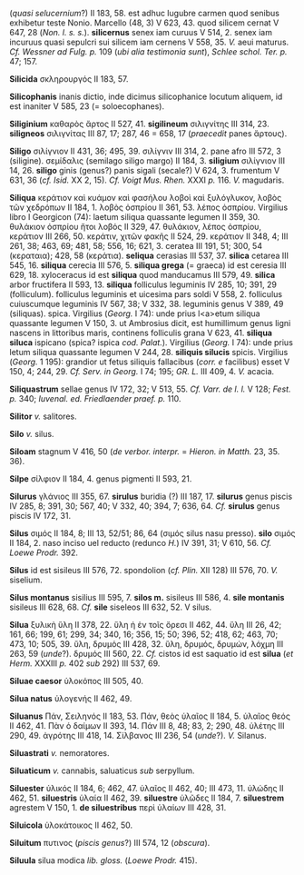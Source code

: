 (*quasi selucernium*?) II 183, 58. est adhuc lugubre carmen quod senibus
exhibetur teste Nonio. Marcello (48, 3) V 623, 43. quod silicem cernat V
647, 28 (*Non. l. s. s.*). **silicernus** senex iam curuus V 514, 2.
senex iam incuruus quasi sepulcri sui silicem iam cernens V 558, 35.
*V.* aeui maturus. *Cf. Wessner ad Fulg. p.* 109 (*ubi alia testimonia
sunt*), *Schlee schol. Ter. p.* 47; 157.

**Silicida** σκληρουργός II 183, 57.

**Silicophanis** inanis dictio, inde dicimus silicophanice locutum
aliquem, id est inaniter V 585, 23 (= soloecophanes).

**Siliginium** καθαρὸς ἄρτος II 527, 41. **sigilineum** σιλιγνίτης III
314, 23. **siligneos** σιλιγνίτας III 87, 17; 287, 46 = 658, 17
(*praecedit* panes ἄρτους).

**Siligo** σιλίγνιον II 431, 36; 495, 39. σιλίγνιν III 314, 2. pane afro
III 572, 3 (siligine). σεμίδαλις (semilago siligo margo) II 184, 3.
**siligium** σιλίγνιον III 14, 26. **siligo** ginis (genus?) panis
sigali (secale?) V 624, 3. frumentum V 631, 36 (*cf. Isid.* XX 2, 15).
*Cf. Voigt Mus. Rhen.* XXXI *p.* 116. *V.* magudaris.

**Siliqua** κεράτιον καὶ κυάμον καὶ φασήλου λοβοὶ καὶ ξυλόγλυκον, λοβὸς
τῶν χεδρόπων II 184, 1. λοβὸς ὀσπρίου II 361, 53. λέπος ὀσπρίου.
Virgilius libro I Georgicon (74): laetum siliqua quassante legumen II
359, 30. θυλάκιον ὀσπρίου ἤτοι λοβός II 329, 47. θυλάκιον, λέπος
ὀσπρίου, κεράτιον III 266, 50. κεράτιν, χιτῶν φακῆς II 524, 29. κεράτιον
II 348, 4; III 261, 38; 463, 69; 481, 58; 556, 16; 621, 3. ceratea III
191, 51; 300, 54 (κεραταια); 428, 58 (κεράτια). **seliqua** cerasias III
537, 37. **silica** cetarea III 545, 16. **siliqua** cerecia III 576, 5.
**siliqua grega** (= graeca) id est ceresia III 629, 18. xyloceracus
id est **siliqua** quod manducamus III 579, 49. **silica** arbor
fructifera II 593, 13. **siliqua** folliculus leguminis IV 285, 10; 391,
29 (folliculum). folliculus leguminis et uicesima pars soldi V 558, 2.
folliculus cuiuscumque leguminis IV 567, 38; V 332, 38. leguminis genus
V 389, 49 (siliquas). spica. Virgilius (*Georg.* I 74): unde prius
l\<a\>etum siliqua quassante legumen V 150, 3. ut Ambrosius dicit, est
humillimum genus ligni nascens in littoribus maris, continens folliculis
grana V 623, 41. **siliqua siluca** ispicano (spica? ispica *cod.
Palat.*). Virgilius (*Georg.* I 74): unde prius letum siliqua quassante
legumen V 244, 28. **siliquis silucis** spicis. Virgilius (*Georg.* 1
195): grandior ut fetus siliquis fallacibus (*corr. e* facilibus) esset
V 150, 4; 244, 29. *Cf. Serv. in Georg.* I 74; 195; *GR. L.* III 409, 4.
*V.* acacia.

**Siliquastrum** sellae genus IV 172, 32; V 513, 55. *Cf. Varr. de l.
l.* V 128; *Fest. p.* 340; *Iuvenal. ed. Friedlaender praef. p.* 110.

**Silitor** *v.* salitores.

**Silo** *v.* silus.

**Siloam** stagnum V 416, 50 (*de verbor. interpr.* = *Hieron. in
Matth.* 23, 35. 36).

**Silpe** σίλφιον II 184, 4. genus pigmenti II 593, 21.

**Silurus** γλάνιος III 355, 67. **sirulus** buridia (?) III 187, 17.
**silurus** genus piscis IV 285, 8; 391, 30; 567, 40; V 332, 40; 394, 7;
636, 64. *Cf.* **sirulus** genus piscis IV 172, 31.

**Silus** σιμός II 184, 8; III 13, 52/51; 86, 64 (σιμός silus nasu
presso). **silo** σιμός II 184, 2. naso inciso uel reducto (redunco
*H.*) IV 391, 31; V 610, 56. *Cf. Loewe Prodr.* 392.

**Silus** id est sisileus III 576, 72. spondolion (*cf. Plin.* XII 128)
III 576, 70. *V.* siselium.

**Silus montanus** sisilius III 595, 7. **silos m.** sisileus III 586,
4. **sile montanis** sisileus III 628, 68. *Cf.* **sile** siseIeos III
632, 52. V silus.

**Silua** ξυλικὴ ὕλη II 378, 22. ὕλη ἡ ἐν τοῖς ὄρεσι II 462, 44. ὕλη III
26, 42; 161, 66; 199, 61; 299, 34; 340, 16; 356, 15; 50; 396, 52; 418,
62; 463, 70; 473, 10; 505, 39. ὕλη, δρυμός III 428, 32. ὕλη, δρυμός,
δρυμών, λόχμη III 263, 59 (*unde*?). δρυμός III 560, 22. *Cf.* cistos id
est saquatio id est **silua** (*et Herm.* XXXIII *p.* 402 *sub* 292) III
537, 69.

**Siluae caesor** ὑλοκόπος III 505, 40.

**Silua natus** ὑλογενής II 462, 49.

**Siluanus** Πάν, Σειληνός II 183, 53. Πάν, θεὸς ὑλαῖος II 184, 5.
ὑλαῖος θεός II 462, 41. Πὰν ὁ δαίμων II 393, 14. Πάν III 8, 48; 83, 2;
290, 48. ὑλέτης III 290, 49. ἀγρότης III 418, 14. Σίλβανος III 236, 54
(*unde*?). *V.* Silanus.

**Siluastrati** *v.* nemoratores.

**Siluaticum** *v.* cannabis, saluaticus *sub* serpyllum.

**Siluester** ὑλικός II 184, 6; 462, 47. ὑλαῖος II 462, 40; III 473, 11.
ὑλώδης II 462, 51. **siluestris** ὑλαία II 462, 39. **siluestre** ὑλῶδες
II 184, 7. **siluestrem** agrestem V 150, 1. **de siluestribus** περὶ
ὑλαίων III 428, 31.

**Siluicola** ὑλοκάτοικος II 462, 50.

**Siluitum** πυτινος (*piscis genus*?) III 574, 12 (*obscura*).

**Siluula** silua modica *lib. gloss.* (*Loewe Prodr.* 415).
